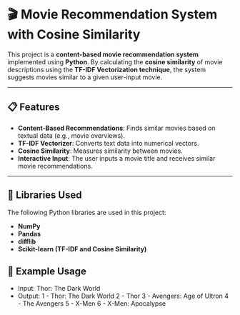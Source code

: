 
# 🎬 Movie Recommendation System with Cosine Similarity

This project is a **content-based movie recommendation system** implemented using **Python**. By calculating the **cosine similarity** of movie descriptions using the **TF-IDF Vectorization technique**, the system suggests movies similar to a given user-input movie.

---

## 📋 Features  
- **Content-Based Recommendations**: Finds similar movies based on textual data (e.g., movie overviews).  
- **TF-IDF Vectorizer**: Converts text data into numerical vectors.  
- **Cosine Similarity**: Measures similarity between movies.  
- **Interactive Input**: The user inputs a movie title and receives similar movie recommendations.  

---

## 🔧 Libraries Used  
The following Python libraries are used in this project:  
- **NumPy**  
- **Pandas**  
- **difflib**  
- **Scikit-learn (TF-IDF and Cosine Similarity)**    


## 🧪 Example Usage
 - Input: Thor: The Dark World
 - Output:
1 - Thor: The Dark World
2 - Thor
3 - Avengers: Age of Ultron
4 - The Avengers
5 - X-Men
6 - X-Men: Apocalypse
